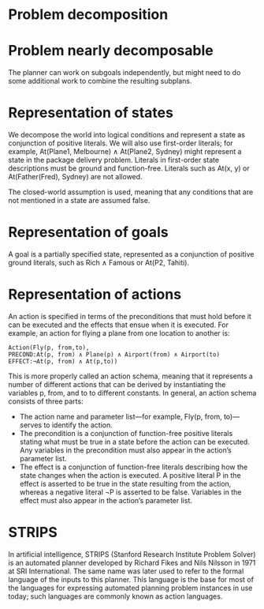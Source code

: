 # Problem decomposition

# Problem nearly decomposable
The planner can work on subgoals independently, but might need to do some additional work to combine the resulting subplans.

# Representation of states
We decompose the world into logical conditions and represent a state as conjunction of positive literals.
We will also use first-order literals; for example, At(Plane1, Melbourne) ∧ At(Plane2, Sydney) might represent a state in the package delivery problem. Literals in first-order state descriptions
must be ground and function-free. Literals such as At(x, y) or At(Father(Fred), Sydney) are not allowed.

The closed-world assumption is used, meaning that any conditions that are not mentioned in a state are assumed false.

# Representation of goals
A goal is a partially specified state, represented as a conjunction of positive ground literals, such as Rich ∧ Famous or At(P2, Tahiti).

# Representation of actions
An action is specified in terms of the preconditions that must hold before it can be executed and the effects that ensue when it is executed. For example, an action for flying a plane from one location to another is:
```
Action(Fly(p, from,to),
PRECOND:At(p, from) ∧ Plane(p) ∧ Airport(from) ∧ Airport(to)
EFFECT:¬At(p, from) ∧ At(p,to))
```

This is more properly called an action schema, meaning that it represents a number of different actions that can be derived by instantiating the variables p, from, and to to different constants. In general, an action schema consists of three parts:
- The action name and parameter list—for example, Fly(p, from, to)—serves to identify the action.
- The precondition is a conjunction of function-free positive literals stating what must be true in a state before the action can be executed. Any variables in the precondition must also appear in the action’s parameter list.
- The effect is a conjunction of function-free literals describing how the state changes when the action is executed. A positive literal P in the effect is asserted to be true in the state resulting from the action, whereas a negative literal ¬P is asserted to be false.
Variables in the effect must also appear in the action’s parameter list.

# STRIPS
In artificial intelligence, STRIPS (Stanford Research Institute Problem Solver) is an automated planner developed by Richard Fikes and Nils Nilsson in 1971 at SRI International.
The same name was later used to refer to the formal language of the inputs to this planner. 
This language is the base for most of the languages for expressing automated planning problem instances in use today; such languages are commonly known as action languages.






